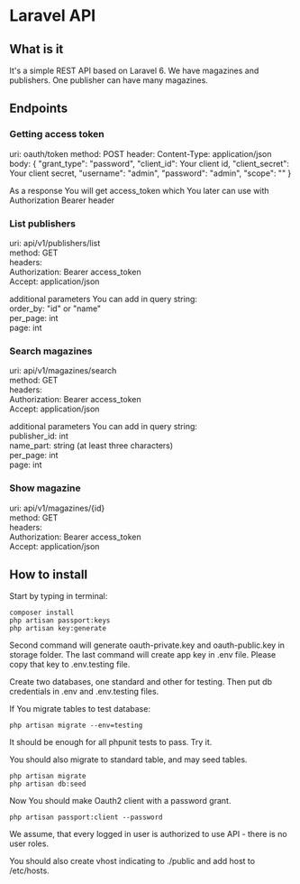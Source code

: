 # Laravel API

## What is it

It's a simple REST API based on Laravel 6. We have magazines and publishers.
One publisher can have many magazines.

## Endpoints

### Getting access token

uri: oauth/token
method: POST
header: Content-Type: application/json
body:
{
    "grant_type": "password",
    "client_id": Your client id,
    "client_secret": Your client secret,
    "username": "admin",
    "password": "admin",
    "scope": ""
}

As a response You will get access_token which You later can use with Authorization Bearer header

### List publishers

uri: api/v1/publishers/list  
method: GET  
headers:  
    Authorization: Bearer access_token  
    Accept: application/json  

additional parameters You can add in query string:  
order_by: "id" or "name"  
per_page: int  
page: int  

### Search magazines

uri: api/v1/magazines/search  
method: GET  
headers:  
    Authorization: Bearer access_token  
    Accept: application/json  

additional parameters You can add in query string:  
publisher_id: int  
name_part: string (at least three characters)  
per_page: int  
page: int  

### Show magazine

uri: api/v1/magazines/{id}  
method: GET  
headers:  
    Authorization: Bearer access_token  
    Accept: application/json  

## How to install

Start by typing in terminal:
```
composer install
php artisan passport:keys
php artisan key:generate
```
Second command will generate oauth-private.key and oauth-public.key in storage folder.
The last command will create app key in .env file. Please copy that key to .env.testing file.

Create two databases, one standard and other for testing.
Then put db credentials in .env and .env.testing files.

If You migrate tables to test database:
```
php artisan migrate --env=testing
```
It should be enough for all phpunit tests to pass. Try it.

You should also migrate to standard table, and may seed tables.
```
php artisan migrate
php artisan db:seed
```

Now You should make Oauth2 client with a password grant.
```
php artisan passport:client --password
```
We assume, that every logged in user is authorized to use API - there is no user roles.

You should also create vhost indicating to ./public and add host to /etc/hosts.
